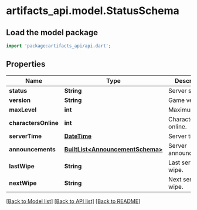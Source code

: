 # artifacts_api.model.StatusSchema

## Load the model package
```dart
import 'package:artifacts_api/api.dart';
```

## Properties
Name | Type | Description | Notes
------------ | ------------- | ------------- | -------------
**status** | **String** | Server status | 
**version** | **String** | Game version. | 
**maxLevel** | **int** | Maximum level. | 
**charactersOnline** | **int** | Characters online. | 
**serverTime** | [**DateTime**](DateTime.md) | Server time. | 
**announcements** | [**BuiltList&lt;AnnouncementSchema&gt;**](AnnouncementSchema.md) | Server announcements. | 
**lastWipe** | **String** | Last server wipe. | 
**nextWipe** | **String** | Next server wipe. | 

[[Back to Model list]](../README.md#documentation-for-models) [[Back to API list]](../README.md#documentation-for-api-endpoints) [[Back to README]](../README.md)


